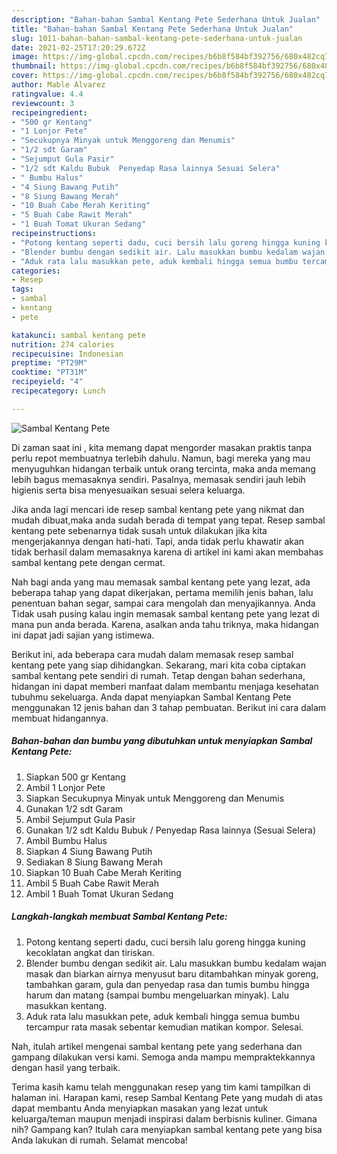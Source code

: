 ```yaml
---
description: "Bahan-bahan Sambal Kentang Pete Sederhana Untuk Jualan"
title: "Bahan-bahan Sambal Kentang Pete Sederhana Untuk Jualan"
slug: 1011-bahan-bahan-sambal-kentang-pete-sederhana-untuk-jualan
date: 2021-02-25T17:20:29.672Z
image: https://img-global.cpcdn.com/recipes/b6b8f584bf392756/680x482cq70/sambal-kentang-pete-foto-resep-utama.jpg
thumbnail: https://img-global.cpcdn.com/recipes/b6b8f584bf392756/680x482cq70/sambal-kentang-pete-foto-resep-utama.jpg
cover: https://img-global.cpcdn.com/recipes/b6b8f584bf392756/680x482cq70/sambal-kentang-pete-foto-resep-utama.jpg
author: Mable Alvarez
ratingvalue: 4.4
reviewcount: 3
recipeingredient:
- "500 gr Kentang"
- "1 Lonjor Pete"
- "Secukupnya Minyak untuk Menggoreng dan Menumis"
- "1/2 sdt Garam"
- "Sejumput Gula Pasir"
- "1/2 sdt Kaldu Bubuk  Penyedap Rasa lainnya Sesuai Selera"
- " Bumbu Halus"
- "4 Siung Bawang Putih"
- "8 Siung Bawang Merah"
- "10 Buah Cabe Merah Keriting"
- "5 Buah Cabe Rawit Merah"
- "1 Buah Tomat Ukuran Sedang"
recipeinstructions:
- "Potong kentang seperti dadu, cuci bersih lalu goreng hingga kuning kecoklatan angkat dan tiriskan."
- "Blender bumbu dengan sedikit air. Lalu masukkan bumbu kedalam wajan masak dan biarkan airnya menyusut baru ditambahkan minyak goreng, tambahkan garam, gula dan penyedap rasa dan tumis bumbu hingga harum dan matang (sampai bumbu mengeluarkan minyak). Lalu masukkan kentang."
- "Aduk rata lalu masukkan pete, aduk kembali hingga semua bumbu tercampur rata masak sebentar kemudian matikan kompor. Selesai."
categories:
- Resep
tags:
- sambal
- kentang
- pete

katakunci: sambal kentang pete 
nutrition: 274 calories
recipecuisine: Indonesian
preptime: "PT29M"
cooktime: "PT31M"
recipeyield: "4"
recipecategory: Lunch

---
```



![Sambal Kentang Pete](https://img-global.cpcdn.com/recipes/b6b8f584bf392756/680x482cq70/sambal-kentang-pete-foto-resep-utama.jpg)

Di zaman  saat ini , kita memang dapat mengorder masakan praktis tanpa perlu repot membuatnya terlebih dahulu. Namun, bagi mereka yang mau menyuguhkan hidangan terbaik untuk orang tercinta, maka anda memang lebih bagus memasaknya sendiri. Pasalnya, memasak sendiri jauh lebih higienis serta bisa menyesuaikan sesuai selera keluarga.

Jika anda lagi mencari ide resep sambal kentang pete yang nikmat dan mudah dibuat,maka anda sudah berada di tempat yang tepat. Resep sambal kentang pete  sebenarnya tidak susah untuk dilakukan jika kita mengerjakannya dengan hati-hati. Tapi, anda tidak perlu khawatir akan tidak berhasil dalam memasaknya 
karena di artikel ini kami akan membahas sambal kentang pete dengan cermat.  



Nah bagi anda yang mau memasak sambal kentang pete yang lezat, ada beberapa tahap yang dapat dikerjakan, pertama memilih jenis bahan, lalu penentuan bahan segar, sampai cara mengolah dan menyajikannya. Anda Tidak usah pusing kalau ingin memasak sambal kentang pete yang lezat di mana pun anda berada. Karena, asalkan anda  tahu triknya, maka hidangan ini dapat jadi sajian yang istimewa.

Berikut ini, ada beberapa cara mudah dalam memasak resep sambal kentang pete yang siap dihidangkan. Sekarang, mari kita coba ciptakan sambal kentang pete sendiri di rumah. Tetap dengan bahan sederhana, hidangan ini dapat memberi manfaat dalam membantu menjaga kesehatan tubuhmu sekeluarga. Anda dapat menyiapkan Sambal Kentang Pete menggunakan 12 jenis bahan dan 3 tahap pembuatan. Berikut ini cara dalam membuat hidangannya.

<!--inarticleads1-->

##### Bahan-bahan dan bumbu yang dibutuhkan untuk menyiapkan Sambal Kentang Pete:

1. Siapkan 500 gr Kentang
1. Ambil 1 Lonjor Pete
1. Siapkan Secukupnya Minyak untuk Menggoreng dan Menumis
1. Gunakan 1/2 sdt Garam
1. Ambil Sejumput Gula Pasir
1. Gunakan 1/2 sdt Kaldu Bubuk / Penyedap Rasa lainnya (Sesuai Selera)
1. Ambil  Bumbu Halus
1. Siapkan 4 Siung Bawang Putih
1. Sediakan 8 Siung Bawang Merah
1. Siapkan 10 Buah Cabe Merah Keriting
1. Ambil 5 Buah Cabe Rawit Merah
1. Ambil 1 Buah Tomat Ukuran Sedang




<!--inarticleads2-->

##### Langkah-langkah membuat Sambal Kentang Pete:

1. Potong kentang seperti dadu, cuci bersih lalu goreng hingga kuning kecoklatan angkat dan tiriskan.
1. Blender bumbu dengan sedikit air. Lalu masukkan bumbu kedalam wajan masak dan biarkan airnya menyusut baru ditambahkan minyak goreng, tambahkan garam, gula dan penyedap rasa dan tumis bumbu hingga harum dan matang (sampai bumbu mengeluarkan minyak). Lalu masukkan kentang.
1. Aduk rata lalu masukkan pete, aduk kembali hingga semua bumbu tercampur rata masak sebentar kemudian matikan kompor. Selesai.




Nah, itulah artikel mengenai  sambal kentang pete  yang sederhana dan gampang dilakukan versi kami. Semoga anda mampu mempraktekkannya dengan hasil yang terbaik. 

Terima kasih kamu telah menggunakan resep yang tim kami tampilkan di halaman ini. Harapan kami, resep  Sambal Kentang Pete yang mudah di atas dapat membantu Anda menyiapkan masakan yang lezat untuk keluarga/teman maupun menjadi inspirasi dalam berbisnis kuliner. Gimana nih? Gampang kan? Itulah cara menyiapkan sambal kentang pete yang bisa Anda lakukan di rumah. Selamat mencoba!

